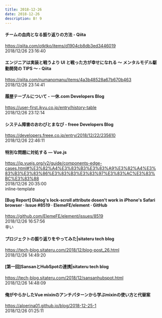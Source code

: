 ```yaml
---
title: 2018-12-26
date: 2018-12-26
description: B! 9
---
```


#### チームの血肉となる振り返りの方法 - Qiita
https://qiita.com/otktko/items/d1904cb8db3ed3446019<br>
2018/12/26 23:16:40<br>


#### エンジニアは実装と戦うより UI と戦った方が幸せになれる 〜 メンタルモデル駆動開発の TIPS 〜 - Qiita
https://qiita.com/numanomanu/items/4a3b48528a67b670b463<br>
2018/12/26 23:14:41<br>


#### 履歴テーブルについて - 一休.com Developers Blog
https://user-first.ikyu.co.jp/entry/history-table<br>
2018/12/26 23:12:14<br>


#### システム障害のおわびとまなび - freee Developers Blog
https://developers.freee.co.jp/entry/2018/12/22/235610<br>
2018/12/26 22:46:11<br>


#### 特別な問題に対処する — Vue.js
https://jp.vuejs.org/v2/guide/components-edge-cases.html#%E3%82%A4%E3%83%B3%E3%83%A9%E3%82%A4%E3%83%B3%E3%83%86%E3%83%B3%E3%83%97%E3%83%AC%E3%83%BC%E3%83%88<br>
2018/12/26 20:35:00<br>
inline-template


#### [Bug Report] Dialog's lock-scroll attribute dosen't work in iPhone's Safari browser · Issue #8519 · ElemeFE/element · GitHub
https://github.com/ElemeFE/element/issues/8519<br>
2018/12/26 16:57:56<br>
辛い


#### プロジェクトの振り返りをやってみた|sitateru tech blog
https://tech-blog.sitateru.com/2018/12/blog-post_26.html<br>
2018/12/26 14:49:20<br>


#### [第一回]SansanとHubSpotの連携|sitateru tech blog
https://tech-blog.sitateru.com/2018/12/sansanhubspot.html<br>
2018/12/26 14:48:09<br>


#### 俺がやらかしたVue mixinのアンチパターンから学ぶmixinの使い方と代替案
https://aloerina01.github.io/blog/2018-12-25-1<br>
2018/12/26 01:25:11<br>


